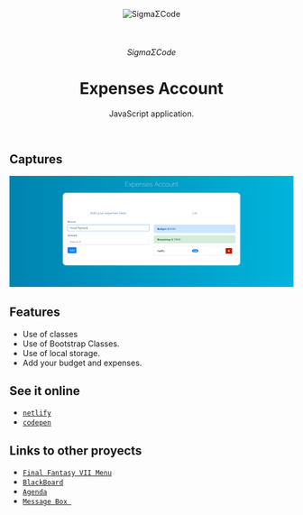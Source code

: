 <p align="center">
   <img alt="SigmaΣCode" src="/img/captures/SigmaΣCode.png">
</p>
   </br>
<h6 align = "center">SigmaΣCode</h6>

<h1 align="center">Expenses Account</h1>

<p align="center">
 JavaScript application.
</p>
</br>

## Captures

<p align="center">
    <img src="img/captures/expenses.PNG">
</p>

## Features

- Use of classes
- Use of Bootstrap Classes.
- Use of local storage.
- Add your budget and expenses.

## See it online

- [`netlify`](https://expensesaccount.netlify.com/)
- [`codepen`](https://codepen.io/LeonAGA/pen/rEqdPG)

## Links to other proyects

- [`Final Fantasy VII Menu`](https://github.com/LeonAGA/Final_Fantasy_VII_Menu)
- [`BlackBoard`](https://github.com/LeonAGA/Blackboard)
- [`Agenda`](https://github.com/LeonAGA/Agenda)    
- [`Message Box `](https://github.com/LeonAGA/Message_Box_LocalStorage)   

